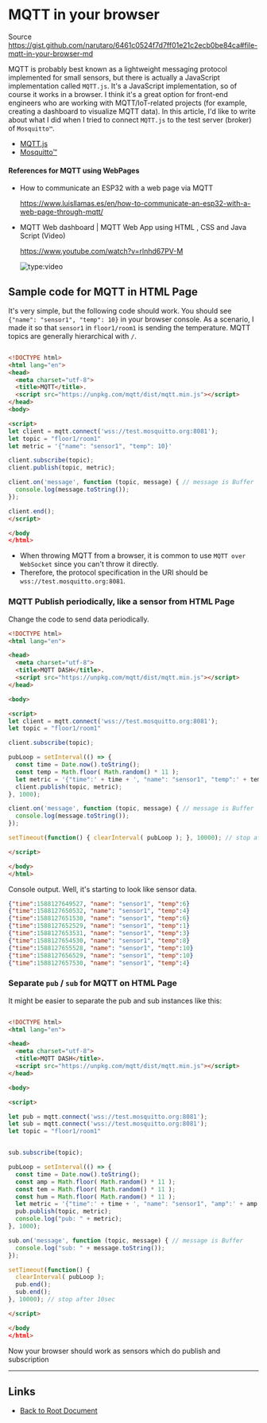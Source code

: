# MQTT in your browser

Source <https://gist.github.com/narutaro/6461c0524f7d7ff01e21c2ecb0be84ca#file-mqtt-in-your-browser-md>

MQTT is probably best known as a lightweight messaging protocol implemented for small sensors, but there is actually a JavaScript implementation called `MQTT.js`. It's a JavaScript implementation, so of course it works in a browser. I think it's a great option for front-end engineers who are working with MQTT/IoT-related projects (for example, creating a dashboard to visualize MQTT data). In this article, I'd like to write about what I did when I tried to connect `MQTT.js` to the test server (broker) of `Mosquitto™`.

- [MQTT.js](https://github.com/mqttjs/MQTT.js)
- [Mosquitto™](https://test.mosquitto.org/)

#### References for MQTT using WebPages

- How to communicate an ESP32 with a web page via MQTT

	<https://www.luisllamas.es/en/how-to-communicate-an-esp32-with-a-web-page-through-mqtt/>

- MQTT Web dashboard | MQTT Web App using HTML , CSS and Java Script (Video)
  
	<https://www.youtube.com/watch?v=rlnhd67PV-M>

	![type:video](https://www.youtube.com/embed/rlnhd67PV-M)

## Sample code for MQTT in HTML Page

It's very simple, but the following code should work. You should see `{"name": "sensor1", "temp": 10}` in your browser console. As a scenario, I made it so that `sensor1` in `floor1/room1` is sending the temperature. MQTT topics are generally hierarchical with `/`.

```html

<!DOCTYPE html>
<html lang="en">
<head>
  <meta charset="utf-8">
  <title>MQTT</title>.
  <script src="https://unpkg.com/mqtt/dist/mqtt.min.js"></script>
</head>
<body>

<script>
let client = mqtt.connect('wss://test.mosquitto.org:8081');
let topic = "floor1/room1"
let metric = '{"name": "sensor1", "temp": 10}'

client.subscribe(topic);
client.publish(topic, metric);

client.on('message', function (topic, message) { // message is Buffer
  console.log(message.toString());
});

client.end();
</script>

</body
</html>
```

* When throwing MQTT from a browser, it is common to use `MQTT over WebSocket` since you can't throw it directly.
* Therefore, the protocol specification in the URI should be `wss://test.mosquitto.org:8081`. 

### MQTT Publish periodically, like a sensor from HTML Page

Change the code to send data periodically.

```html
<!DOCTYPE html>
<html lang="en">

<head>
  <meta charset="utf-8">
  <title>MQTT DASH</title>.
  <script src="https://unpkg.com/mqtt/dist/mqtt.min.js"></script>
</head>

<body> 

<script>
let client = mqtt.connect('wss://test.mosquitto.org:8081');
let topic = "floor1/room1"

client.subscribe(topic);

pubLoop = setInterval(() => {
  const time = Date.now().toString();
  const temp = Math.floor( Math.random() * 11 );
  let metric = '{"time":' + time + ', "name": "sensor1", "temp":' + temp + '}'
  client.publish(topic, metric);
}, 1000);

client.on('message', function (topic, message) { // message is Buffer
  console.log(message.toString());
});

setTimeout(function() { clearInterval( pubLoop ); }, 10000); // stop after 10sec

</script>

</body>
</html>
```

Console output. Well, it's starting to look like sensor data.

```json
{"time":1588127649527, "name": "sensor1", "temp":6}
{"time":1588127650532, "name": "sensor1", "temp":4}
{"time":1588127651530, "name": "sensor1", "temp":6}
{"time":1588127652529, "name": "sensor1", "temp":1}
{"time":1588127653531, "name": "sensor1", "temp":3}
{"time":1588127654530, "name": "sensor1", "temp":8}
{"time":1588127655528, "name": "sensor1", "temp":10}
{"time":1588127656529, "name": "sensor1", "temp":10}
{"time":1588127657530, "name": "sensor1", "temp":4}
```

### Separate `pub` / `sub` for MQTT on HTML Page

It might be easier to separate the pub and sub instances like this:

```html

<!DOCTYPE html>
<html lang="en">

<head>
  <meta charset="utf-8">
  <title>MQTT DASH</title>.
  <script src="https://unpkg.com/mqtt/dist/mqtt.min.js"></script>
</head>

<body>

<script>

let pub = mqtt.connect('wss://test.mosquitto.org:8081');
let sub = mqtt.connect('wss://test.mosquitto.org:8081');
let topic = "floor1/room1"


sub.subscribe(topic);

pubLoop = setInterval(() => {
  const time = Date.now().toString();
  const amp = Math.floor( Math.random() * 11 );
  const tem = Math.floor( Math.random() * 11 );
  const hum = Math.floor( Math.random() * 11 );
  let metric = '{"time":' + time + ', "name": "sensor1", "amp":' + amp + ', "temp":' + tem + ', "hum":' + hum + '}'
  pub.publish(topic, metric);
  console.log("pub: " + metric);
}, 1000);

sub.on('message', function (topic, message) { // message is Buffer
  console.log("sub: " + message.toString());
});

setTimeout(function() {
  clearInterval( pubLoop );
  pub.end();
  sub.end();
}, 10000); // stop after 10sec

</script>

</body
</html>
```

Now your browser should work as sensors which do publish and subscription

----
<!-- Footer Begins Here -->
## Links

- [Back to Root Document](../README.md)

